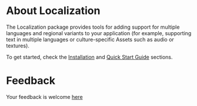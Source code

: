 # About Localization
The Localization package provides tools for adding support for multiple languages and regional variants to your application (for example, supporting text in multiple languages or culture-specific Assets such as audio or textures).

To get started, check the [Installation](Installation.md) and [Quick Start Guide](QuickStartGuide.md) sections.

# Feedback 
Your feedback is welcome [here](https://forum.unity.com/forums/localisation-tools-previews.205/)

